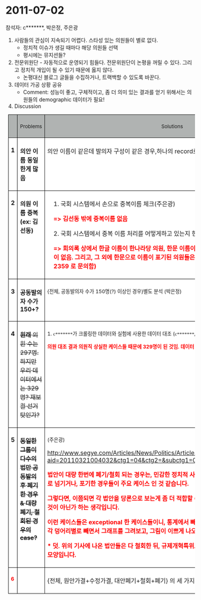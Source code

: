 # 2011-07-02

참석자: c*******, 박은정, 주은광

1. 사람들의 관심이 지속되기 어렵다. 스타성 있는 의원들이 별로 없다.
    - 정치적 이슈가 생길 때마다 해당 의원들 선택
    - 평시에는 뮤지션들?
2. 전문위원단 - 자동적으로 운영되기 힘들다. 전문위원단이 논평을 꺼릴 수 있다. 그리고 정치적 개입이 될 수 있기 때문에 옳지 않다.
    - 논평대신 블로그 글들을 수집하거나, 트랙백할 수 있도록 바꾼다.
3. 데이터 가공 상황 공유
    - Comment: 성능이 좋고, 구체적이고, 좀 더 의미 있는 결과를 얻기 위해서는 의원들의 demographic 데이터가 필요!
5. Discussion

<table border="0" cellpadding="0" cellspacing="0" style="margin-top:0px;margin-right:0px;margin-bottom:0px;margin-left:5pt;background-color:white;border-collapse:collapse;background-repeat:initial initial"><thead><tr style="height:12pt"><td style="vertical-align:top;width:32.25pt;border-top-style:solid;border-right-style:solid;border-bottom-style:solid;border-left-style:solid;border-top-color:black;border-right-color:black;border-bottom-color:black;border-left-color:black;border-top-width:1pt;border-right-width:1pt;border-bottom-width:1pt;border-left-width:1pt;background-color:rgb(176,179,178);padding-top:5pt;padding-right:5pt;padding-bottom:5pt;padding-left:5pt;height:12pt;background-repeat:initial initial" valign="top" width="32"><p align="center" style="text-align:center"><span lang="EN-US"> </span></p></td><td style="vertical-align:top;width:209.5pt;border-top-style:solid;border-right-style:solid;border-bottom-style:solid;border-top-color:black;border-right-color:black;border-bottom-color:black;border-top-width:1pt;border-right-width:1pt;border-bottom-width:1pt;border-left-style:none;border-left-width:initial;border-left-color:initial;background-color:rgb(176,179,178);padding-top:5pt;padding-right:5pt;padding-bottom:5pt;padding-left:5pt;height:12pt;background-repeat:initial initial" valign="top" width="210"><p align="center" style="text-align:center"><span lang="EN-US" style="font-size:10pt">Problems</span></p></td><td style="vertical-align:top;width:208.2pt;border-top-style:solid;border-right-style:solid;border-bottom-style:solid;border-top-color:black;border-right-color:black;border-bottom-color:black;border-top-width:1pt;border-right-width:1pt;border-bottom-width:1pt;border-left-style:none;border-left-width:initial;border-left-color:initial;background-color:rgb(176,179,178);padding-top:5pt;padding-right:5pt;padding-bottom:5pt;padding-left:5pt;height:12pt;background-repeat:initial initial" valign="top" width="208"><p align="center" style="text-align:center"><span lang="EN-US" style="font-size:10pt">Solutions</span></p></td></tr></thead><tbody><tr style="height:27pt"><td style="vertical-align:top;width:32.25pt;border-right-style:solid;border-bottom-style:solid;border-left-style:solid;border-right-color:black;border-bottom-color:black;border-left-color:black;border-right-width:1pt;border-bottom-width:1pt;border-left-width:1pt;border-top-style:none;border-top-width:initial;border-top-color:initial;padding-top:5pt;padding-right:5pt;padding-bottom:5pt;padding-left:5pt;height:27pt" valign="top" width="32"><p style="margin-left:0cm;line-height:normal"><b><span lang="EN-US">1</span></b></p></td><td style="vertical-align:top;width:209.5pt;border-top-style:none;border-top-width:initial;border-top-color:initial;border-left-style:none;border-left-width:initial;border-left-color:initial;border-bottom-style:solid;border-bottom-color:black;border-bottom-width:1pt;border-right-style:solid;border-right-color:black;border-right-width:1pt;padding-top:5pt;padding-right:5pt;padding-bottom:5pt;padding-left:5pt;height:27pt" valign="top" width="210"><p style="margin-left:0cm;line-height:normal"><b><span style="font-family:AppleGothic">의안</span></b><b><span> </span></b><b><span style="font-family:AppleGothic">이름</span></b><b><span> </span></b><b><span style="font-family:AppleGothic">동일한게</span></b><b><span> </span></b><b><span style="font-family:AppleGothic">많음</span></b></p></td><td style="vertical-align:top;width:208.2pt;border-top-style:none;border-top-width:initial;border-top-color:initial;border-left-style:none;border-left-width:initial;border-left-color:initial;border-bottom-style:solid;border-bottom-color:black;border-bottom-width:1pt;border-right-style:solid;border-right-color:black;border-right-width:1pt;padding-top:5pt;padding-right:5pt;padding-bottom:5pt;padding-left:5pt;height:27pt" valign="top" width="208"><p style="margin-left:0cm;line-height:normal"><span style="font-family:AppleGothic">의안</span><span> </span><span style="font-family:AppleGothic">이름이</span><span> </span><span style="font-family:AppleGothic">같은데</span><span> </span><span style="font-family:AppleGothic">발의자</span><span> </span><span style="font-family:AppleGothic">구성이</span><span> </span><span style="font-family:AppleGothic">같은</span><span> </span><span style="font-family:AppleGothic">경우</span><span lang="EN-US">,</span><span style="font-family:AppleGothic">하나의</span><span lang="EN-US"> record</span><span style="font-family:AppleGothic">로</span><span> </span><span style="font-family:AppleGothic">간주</span><span lang="EN-US"> (</span><span style="font-family:AppleGothic">박주성</span><span lang="EN-US">)</span></p></td></tr><tr style="height:63pt"><td style="vertical-align:top;width:32.25pt;border-right-style:solid;border-bottom-style:solid;border-left-style:solid;border-right-color:black;border-bottom-color:black;border-left-color:black;border-right-width:1pt;border-bottom-width:1pt;border-left-width:1pt;border-top-style:none;border-top-width:initial;border-top-color:initial;padding-top:5pt;padding-right:5pt;padding-bottom:5pt;padding-left:5pt;height:63pt" valign="top" width="32"><p style="margin-left:0cm;line-height:normal"><b><span lang="EN-US">2</span></b></p></td><td style="vertical-align:top;width:209.5pt;border-top-style:none;border-top-width:initial;border-top-color:initial;border-left-style:none;border-left-width:initial;border-left-color:initial;border-bottom-style:solid;border-bottom-color:black;border-bottom-width:1pt;border-right-style:solid;border-right-color:black;border-right-width:1pt;padding-top:5pt;padding-right:5pt;padding-bottom:5pt;padding-left:5pt;height:63pt" valign="top" width="210"><p style="margin-left:0cm;line-height:normal"><b><span style="font-family:AppleGothic">의원</span></b><b><span> </span></b><b><span style="font-family:AppleGothic">이름</span></b><b><span> </span></b><b><span style="font-family:AppleGothic">중복</span></b><b><span lang="EN-US"> (ex: </span></b><b><span style="font-family:AppleGothic">김선동</span></b><b><span lang="EN-US">)</span></b></p></td><td style="vertical-align:top;width:208.2pt;border-top-style:none;border-top-width:initial;border-top-color:initial;border-left-style:none;border-left-width:initial;border-left-color:initial;border-bottom-style:solid;border-bottom-color:black;border-bottom-width:1pt;border-right-style:solid;border-right-color:black;border-right-width:1pt;padding-top:5pt;padding-right:5pt;padding-bottom:5pt;padding-left:5pt;height:63pt" valign="top" width="208"><p style="margin-left:12.65pt;line-height:normal"><span lang="EN-US"><span>1.<span>  </span></span></span><span style="font-family:AppleGothic">국회</span><span> </span><span style="font-family:AppleGothic">시스템에서</span><span> </span><span style="font-family:AppleGothic">손으로</span><span> </span><span style="font-family:AppleGothic">중복이름</span><span> </span><span style="font-family:AppleGothic">체크</span><span lang="EN-US">(</span><span style="font-family:AppleGothic">주은광</span><span lang="EN-US">)</span></p><p style="margin-left:12.65pt;line-height:normal"><span lang="EN-US"><font color="#ff0000"><b>=&gt; 김선동 밖에 중복이름 없음</b></font></span></p><p style="margin-left:12.65pt;line-height:normal"><span lang="EN-US"><span>2.<span>  </span></span></span><span style="font-family:AppleGothic">국회</span><span> </span><span style="font-family:AppleGothic">시스템에서</span><span> </span><span style="font-family:AppleGothic">중복</span><span> </span><span style="font-family:AppleGothic">이름</span><span> </span><span style="font-family:AppleGothic">처리를</span><span> </span><span style="font-family:AppleGothic">어떻게</span><span style="font-family:AppleGothic">하고</span><span> </span><span style="font-family:AppleGothic">있는지</span><span> </span><span style="font-family:AppleGothic">현황</span><span> </span><span style="font-family:AppleGothic">파악</span><span lang="EN-US"> (</span><span style="font-family:AppleGothic">주은광</span><span lang="EN-US">)</span></p><p style="margin-left:12.65pt;line-height:normal"><span lang="EN-US"><span style="color:rgb(255,0,0)"><b>=&gt; 회의록 상에서 한글 이름이 한나라당 의원, 한문 이름이 민노당 의원임. 따로 구분할 수 있는 방법이 없음. 그리고, 그 외에 한문으로 이름이 표기된 의원들은, 본인이 원한 경우라고 함. (02-788-2359 로 문의함)</b></span></span></p></td></tr><tr style="height:26pt"><td style="vertical-align:top;width:32.25pt;border-right-style:solid;border-bottom-style:solid;border-left-style:solid;border-right-color:black;border-bottom-color:black;border-left-color:black;border-right-width:1pt;border-bottom-width:1pt;border-left-width:1pt;border-top-style:none;border-top-width:initial;border-top-color:initial;padding-top:5pt;padding-right:5pt;padding-bottom:5pt;padding-left:5pt;height:26pt" valign="top" width="32"><p style="margin-left:0cm;line-height:normal"><b><span lang="EN-US">3</span></b></p></td><td style="vertical-align:top;width:209.5pt;border-top-style:none;border-top-width:initial;border-top-color:initial;border-left-style:none;border-left-width:initial;border-left-color:initial;border-bottom-style:solid;border-bottom-color:black;border-bottom-width:1pt;border-right-style:solid;border-right-color:black;border-right-width:1pt;padding-top:5pt;padding-right:5pt;padding-bottom:5pt;padding-left:5pt;height:26pt" valign="top" width="210"><p style="margin-left:0cm;line-height:normal"><b><span style="font-family:AppleGothic">공동발의자</span></b><b><span> </span></b><b><span style="font-family:AppleGothic">수가</span></b><b><span lang="EN-US"> 150+?</span></b></p></td><td style="vertical-align:top;width:208.2pt;border-top-style:none;border-top-width:initial;border-top-color:initial;border-left-style:none;border-left-width:initial;border-left-color:initial;border-bottom-style:solid;border-bottom-color:black;border-bottom-width:1pt;border-right-style:solid;border-right-color:black;border-right-width:1pt;padding-top:5pt;padding-right:5pt;padding-bottom:5pt;padding-left:5pt;height:26pt" valign="top" width="208"><p><span lang="EN-US" style="font-size:10pt">{</span><span style="font-size:10pt;font-family:AppleGothic">전체</span><span lang="EN-US" style="font-size:10pt">, </span><span style="font-size:10pt;font-family:AppleGothic">공동발의자</span><span style="font-size:10pt"> </span><span style="font-size:10pt;font-family:AppleGothic">수가</span><span lang="EN-US" style="font-size:10pt"> 150</span><span style="font-size:10pt;font-family:AppleGothic">명</span><span lang="EN-US" style="font-size:10pt">(?) </span><span style="font-size:10pt;font-family:AppleGothic">이상인</span><span style="font-size:10pt"> </span><span style="font-size:10pt;font-family:AppleGothic">경우</span><span lang="EN-US" style="font-size:10pt">}</span><span style="font-size:10pt;font-family:AppleGothic">별도</span><span style="font-size:10pt"> </span><span style="font-size:10pt;font-family:AppleGothic">분석</span><span lang="EN-US" style="font-size:10pt"> (</span><span style="font-size:10pt;font-family:AppleGothic">박은정</span><span lang="EN-US" style="font-size:10pt">)</span></p></td></tr><tr style="height:27pt"><td style="vertical-align:top;width:32.25pt;border-right-style:solid;border-bottom-style:solid;border-left-style:solid;border-right-color:black;border-bottom-color:black;border-left-color:black;border-right-width:1pt;border-bottom-width:1pt;border-left-width:1pt;border-top-style:none;border-top-width:initial;border-top-color:initial;padding-top:5pt;padding-right:5pt;padding-bottom:5pt;padding-left:5pt;height:27pt" valign="top" width="32"><p style="margin-left:0cm;line-height:normal"><b><span lang="EN-US">4</span></b></p></td><td style="vertical-align:top;width:209.5pt;border-top-style:none;border-top-width:initial;border-top-color:initial;border-left-style:none;border-left-width:initial;border-left-color:initial;border-bottom-style:solid;border-bottom-color:black;border-bottom-width:1pt;border-right-style:solid;border-right-color:black;border-right-width:1pt;padding-top:5pt;padding-right:5pt;padding-bottom:5pt;padding-left:5pt;height:27pt" valign="top" width="210"><p style="margin-left:0cm;line-height:normal"><strike><b><span style="font-family:AppleGothic">원래</span></b><b><span> </span></b><span style="font-family:AppleGothic">의원</span><span> </span><span style="font-family:AppleGothic">수는</span><span lang="EN-US"> 297</span><span style="font-family:AppleGothic">명</span><span lang="EN-US">. </span><span style="font-family:AppleGothic">하지만</span><span> </span><span style="font-family:AppleGothic">우리</span><span> </span><span style="font-family:AppleGothic">데이터에서는</span><span lang="EN-US"> 329</span><span style="font-family:AppleGothic">명</span><span lang="EN-US">? </span><span style="font-family:AppleGothic">재보궐</span><span> </span><span style="font-family:AppleGothic">선거</span><span> </span><span style="font-family:AppleGothic">탓인가</span><span lang="EN-US">?</span></strike></p></td><td style="vertical-align:top;width:208.2pt;border-top-style:none;border-top-width:initial;border-top-color:initial;border-left-style:none;border-left-width:initial;border-left-color:initial;border-bottom-style:solid;border-bottom-color:black;border-bottom-width:1pt;border-right-style:solid;border-right-color:black;border-right-width:1pt;padding-top:5pt;padding-right:5pt;padding-bottom:5pt;padding-left:5pt;height:27pt" valign="top" width="208"><p><span lang="EN-US" style="font-size:10pt">1. </span><span style="font-size:10pt;font-family:AppleGothic">c*******가</span><span style="font-size:10pt"> </span><span style="font-size:10pt;font-family:AppleGothic">크롤링한</span><span style="font-size:10pt"> </span><span style="font-size:10pt;font-family:AppleGothic">데이터와</span><span style="font-size:10pt"> </span><span style="font-size:10pt;font-family:AppleGothic">실험에</span><span style="font-size:10pt"> </span><span style="font-size:10pt;font-family:AppleGothic">사용한</span><span style="font-size:10pt"> </span><span style="font-size:10pt;font-family:AppleGothic">데이터</span><span style="font-size:10pt"> </span><span style="font-size:10pt;font-family:AppleGothic">대조</span><span lang="EN-US" style="font-size:10pt"> (</span><span style="font-size:10pt;font-family:AppleGothic">c*******</span><span lang="EN-US" style="font-size:10pt">, </span><span style="font-size:10pt;font-family:AppleGothic">박주성</span><span lang="EN-US" style="font-size:10pt">)</span></p><p><span lang="EN-US" style="font-size:10pt"><font color="#ff0000"><b>의원 대조 결과 의원직 상실한 케이스들 때문에 329명이 된 것임. 데이터 맞음.</b></font></span></p></td></tr><tr style="height:39pt"><td style="vertical-align:top;width:32.25pt;border-right-style:solid;border-bottom-style:solid;border-left-style:solid;border-right-color:black;border-bottom-color:black;border-left-color:black;border-right-width:1pt;border-bottom-width:1pt;border-left-width:1pt;border-top-style:none;border-top-width:initial;border-top-color:initial;padding-top:5pt;padding-right:5pt;padding-bottom:5pt;padding-left:5pt;height:39pt" valign="top" width="32"><p style="margin-left:0cm;line-height:normal"><b><span lang="EN-US">5</span></b></p></td><td style="vertical-align:top;width:209.5pt;border-top-style:none;border-top-width:initial;border-top-color:initial;border-left-style:none;border-left-width:initial;border-left-color:initial;border-bottom-style:solid;border-bottom-color:black;border-bottom-width:1pt;border-right-style:solid;border-right-color:black;border-right-width:1pt;padding-top:5pt;padding-right:5pt;padding-bottom:5pt;padding-left:5pt;height:39pt" valign="top" width="210"><p style="margin-left:0cm;line-height:normal"><strike><b><span style="font-family:AppleGothic">동일한</span></b><b><span> </span></b><b><span style="font-family:AppleGothic">그룹이</span></b><b><span> </span></b><b><span style="font-family:AppleGothic">다수의</span></b><b><span> </span></b><b><span style="font-family:AppleGothic">법만</span></b><b><span> </span></b><b><span style="font-family:AppleGothic">공동발의</span></b><b><span> </span></b><b><span style="font-family:AppleGothic">후</span></b><b><span> </span></b><b><span style="font-family:AppleGothic">폐기한</span></b><b><span> </span></b><b><span style="font-family:AppleGothic">경우</span></b><b><span lang="EN-US"> &amp; </span></b><b><span style="font-family:AppleGothic">대량</span></b><b><span> </span></b><b><span style="font-family:AppleGothic">폐기</span></b><b><span lang="EN-US">, </span></b><b><span style="font-family:AppleGothic">철회된</span></b><b><span> </span></b><b><span style="font-family:AppleGothic">경우의</span></b><b><span lang="EN-US"> case?</span></b></strike></p></td><td style="vertical-align:top;width:208.2pt;border-top-style:none;border-top-width:initial;border-top-color:initial;border-left-style:none;border-left-width:initial;border-left-color:initial;border-bottom-style:solid;border-bottom-color:black;border-bottom-width:1pt;border-right-style:solid;border-right-color:black;border-right-width:1pt;padding-top:5pt;padding-right:5pt;padding-bottom:5pt;padding-left:5pt;height:39pt" valign="top" width="208"><p><span lang="EN-US" style="font-size:10pt">(</span><span style="font-size:10pt;font-family:AppleGothic">주은광</span><span lang="EN-US" style="font-size:10pt">)</span></p><p><span lang="EN-US"><a href="http://www.google.com/url?q=http%3A%2F%2Fwww.segye.com%2FArticles%2FNews%2FPolitics%2FArticle.asp%3Faid%3D20110321004032%26ctg1%3D04%26ctg2%3D%26subctg1%3D04%26subctg2%3D%26cid%3D0101010400000&amp;sa=D&amp;sntz=1&amp;usg=AFrqEzfin2nsiMZPioVwfu3qcfpSF9VDCQ" target="_blank">http://www.segye.com/Articles/News/Politics/Article.asp?aid=20110321004032&amp;ctg1=04&amp;ctg2=&amp;subctg1=04&amp;subctg2=&amp;cid=0101010400000</a></span></p><p><font color="#ff0000"><b>법안이 대량 한번에 폐기/철회 되는 경우는, 민감한 정치적 사안에 대해 여야가 합의를 보지 못해서 뒤로 넘기거나, 포기한 경우들이 주요 케이스 인 것 같습니다.</b></font></p><p><font color="#ff0000"><b>그렇다면, 이쯤되면 각 법안을 당론으로 보는게 좀 더 적합할 수 있고, 개개인의 의미는 조금 축소되는 것이 아닌가 하는 생각입니다.</b></font></p><p><font color="#ff0000"><b>이런 케이스들은 exceptional 한 케이스들이니, 통계에서 빼는 쪽이 더 낫다 싶은데, 은정이와 주성이 각 덩어리별로 빼면서 그래프를 그려보고, 그림이 이쁘게 나오는 쪽으로 가도 될 것 같아요. ;)</b></font></p><p><font color="#ff0000"><b>* 덧. 위의 기사에 나온 법안들은 다 철회한 뒤, 규제개혁특위로 옮겨져서 (같은 내용으로) 통과처리 된 모양입니다.</b></font></p></td></tr><tr style="height:27pt"><td style="vertical-align:top;width:32.25pt;border-right-style:solid;border-bottom-style:solid;border-left-style:solid;border-right-color:black;border-bottom-color:black;border-left-color:black;border-right-width:1pt;border-bottom-width:1pt;border-left-width:1pt;border-top-style:none;border-top-width:initial;border-top-color:initial;padding-top:5pt;padding-right:5pt;padding-bottom:5pt;padding-left:5pt;height:27pt" valign="top" width="32"><p><span lang="EN-US" style="font-size:10pt"><font color="#ff0000"><b>6</b></font></span></p></td><td style="vertical-align:top;width:209.5pt;border-top-style:none;border-top-width:initial;border-top-color:initial;border-left-style:none;border-left-width:initial;border-left-color:initial;border-bottom-style:solid;border-bottom-color:black;border-bottom-width:1pt;border-right-style:solid;border-right-color:black;border-right-width:1pt;padding-top:5pt;padding-right:5pt;padding-bottom:5pt;padding-left:5pt;height:27pt" valign="top" width="210"><p><span lang="EN-US"> </span></p></td><td style="vertical-align:top;width:208.2pt;border-top-style:none;border-top-width:initial;border-top-color:initial;border-left-style:none;border-left-width:initial;border-left-color:initial;border-bottom-style:solid;border-bottom-color:black;border-bottom-width:1pt;border-right-style:solid;border-right-color:black;border-right-width:1pt;padding-top:5pt;padding-right:5pt;padding-bottom:5pt;padding-left:5pt;height:27pt" valign="top" width="208"><p style="margin-left:0cm;line-height:normal"><span lang="EN-US">{</span><span style="font-family:AppleGothic">전체</span><span lang="EN-US">, </span><span style="font-family:AppleGothic">원안가결</span><span lang="EN-US">+</span><span style="font-family:AppleGothic">수정가결</span><span lang="EN-US">, </span><span style="font-family:AppleGothic">대안폐기</span><span lang="EN-US">+</span><span style="font-family:AppleGothic">철회</span><span lang="EN-US">+</span><span style="font-family:AppleGothic">폐기</span><span lang="EN-US">} </span><span style="font-family:AppleGothic">의</span><span> </span><span style="font-family:AppleGothic">세</span><span> </span><span style="font-family:AppleGothic">가지</span><span> </span><span style="font-family:AppleGothic">경우</span><span> </span><span style="font-family:AppleGothic">각각에</span><span> </span><span style="font-family:AppleGothic">대한</span><span> </span><span style="font-family:AppleGothic">분석</span></p></td></tr></tbody></table>
